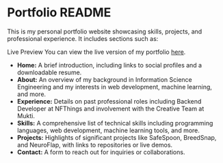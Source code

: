   # Portfolio README
  
This is my personal portfolio website showcasing skills, projects, and professional experience. It includes sections such as:

Live Preview
You can view the live version of my portfolio [here](https://suhas-devfolio.vercel.app/).

- **Home:** A brief introduction, including links to social profiles and a downloadable resume.
- **About:** An overview of my background in Information Science Engineering and my interests in web development, machine learning, and more.
- **Experience:** Details on past professional roles including Backend Developer at NFThings and involvement with the Creative Team at Mukti.
- **Skills:** A comprehensive list of technical skills including programming languages, web development, machine learning tools, and more.
- **Projects:** Highlights of significant projects like SafeSpoon, BreedSnap, and NeuroFlap, with links to repositories or live demos.
- **Contact:** A form to reach out for inquiries or collaborations.
